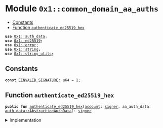 
<a id="0x1_common_domain_aa_auths"></a>

# Module `0x1::common_domain_aa_auths`



-  [Constants](#@Constants_0)
-  [Function `authenticate_ed25519_hex`](#0x1_common_domain_aa_auths_authenticate_ed25519_hex)


<pre><code><b>use</b> <a href="auth_data.md#0x1_auth_data">0x1::auth_data</a>;
<b>use</b> <a href="../../aptos-stdlib/doc/ed25519.md#0x1_ed25519">0x1::ed25519</a>;
<b>use</b> <a href="../../aptos-stdlib/../move-stdlib/doc/error.md#0x1_error">0x1::error</a>;
<b>use</b> <a href="../../aptos-stdlib/../move-stdlib/doc/string.md#0x1_string">0x1::string</a>;
<b>use</b> <a href="../../aptos-stdlib/doc/string_utils.md#0x1_string_utils">0x1::string_utils</a>;
</code></pre>



<a id="@Constants_0"></a>

## Constants


<a id="0x1_common_domain_aa_auths_EINVALID_SIGNATURE"></a>



<pre><code><b>const</b> <a href="common_domain_aa_auths.md#0x1_common_domain_aa_auths_EINVALID_SIGNATURE">EINVALID_SIGNATURE</a>: u64 = 1;
</code></pre>



<a id="0x1_common_domain_aa_auths_authenticate_ed25519_hex"></a>

## Function `authenticate_ed25519_hex`



<pre><code><b>public</b> <b>fun</b> <a href="common_domain_aa_auths.md#0x1_common_domain_aa_auths_authenticate_ed25519_hex">authenticate_ed25519_hex</a>(<a href="account.md#0x1_account">account</a>: <a href="../../aptos-stdlib/../move-stdlib/doc/signer.md#0x1_signer">signer</a>, aa_auth_data: <a href="auth_data.md#0x1_auth_data_AbstractionAuthData">auth_data::AbstractionAuthData</a>): <a href="../../aptos-stdlib/../move-stdlib/doc/signer.md#0x1_signer">signer</a>
</code></pre>



<details>
<summary>Implementation</summary>


<pre><code><b>public</b> <b>fun</b> <a href="common_domain_aa_auths.md#0x1_common_domain_aa_auths_authenticate_ed25519_hex">authenticate_ed25519_hex</a>(<a href="account.md#0x1_account">account</a>: <a href="../../aptos-stdlib/../move-stdlib/doc/signer.md#0x1_signer">signer</a>, aa_auth_data: AbstractionAuthData): <a href="../../aptos-stdlib/../move-stdlib/doc/signer.md#0x1_signer">signer</a> {
    <b>let</b> hex_digest = <a href="../../aptos-stdlib/doc/string_utils.md#0x1_string_utils_to_string">string_utils::to_string</a>(aa_auth_data.digest());

    <b>let</b> public_key = new_unvalidated_public_key_from_bytes(*aa_auth_data.domain_account_identity());
    <b>let</b> signature = new_signature_from_bytes(*aa_auth_data.domain_authenticator());
    <b>assert</b>!(
        <a href="../../aptos-stdlib/doc/ed25519.md#0x1_ed25519_signature_verify_strict">ed25519::signature_verify_strict</a>(
            &signature,
            &public_key,
            *hex_digest.bytes(),
        ),
        <a href="../../aptos-stdlib/../move-stdlib/doc/error.md#0x1_error_permission_denied">error::permission_denied</a>(<a href="common_domain_aa_auths.md#0x1_common_domain_aa_auths_EINVALID_SIGNATURE">EINVALID_SIGNATURE</a>)
    );

    <a href="account.md#0x1_account">account</a>
}
</code></pre>



</details>


[move-book]: https://aptos.dev/move/book/SUMMARY
